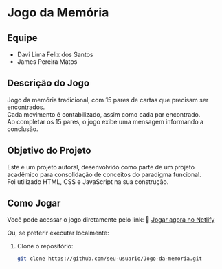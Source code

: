 # Jogo da Memória

## Equipe
- Davi Lima Felix dos Santos  
- James Pereira Matos

## Descrição do Jogo
Jogo da memória tradicional, com 15 pares de cartas que precisam ser encontrados.  
Cada movimento é contabilizado, assim como cada par encontrado.  
Ao completar os 15 pares, o jogo exibe uma mensagem informando a conclusão.

## Objetivo do Projeto
Este é um projeto autoral, desenvolvido como parte de um projeto acadêmico para consolidação de conceitos do paradigma funcional.  
Foi utilizado HTML, CSS e JavaScript na sua construção.

## Como Jogar
Você pode acessar o jogo diretamente pelo link:
🔗 [Jogar agora no Netlify](https://linguaguemmatcher.netlify.app/jogo-da-memoria/)

Ou, se preferir executar localmente:
1. Clone o repositório:
   ```bash
   git clone https://github.com/seu-usuario/Jogo-da-memoria.git
